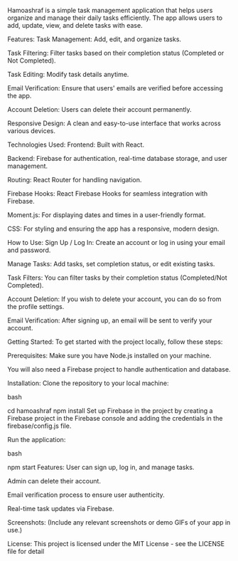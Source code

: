 Hamoashraf is a simple task management application that helps users organize and manage their daily tasks efficiently. The app allows users to add, update, view, and delete tasks with ease.

Features:
Task Management: Add, edit, and organize tasks.

Task Filtering: Filter tasks based on their completion status (Completed or Not Completed).

Task Editing: Modify task details anytime.

Email Verification: Ensure that users' emails are verified before accessing the app.

Account Deletion: Users can delete their account permanently.

Responsive Design: A clean and easy-to-use interface that works across various devices.

Technologies Used:
Frontend: Built with React.

Backend: Firebase for authentication, real-time database storage, and user management.

Routing: React Router for handling navigation.

Firebase Hooks: React Firebase Hooks for seamless integration with Firebase.

Moment.js: For displaying dates and times in a user-friendly format.

CSS: For styling and ensuring the app has a responsive, modern design.

How to Use:
Sign Up / Log In: Create an account or log in using your email and password.

Manage Tasks: Add tasks, set completion status, or edit existing tasks.

Task Filters: You can filter tasks by their completion status (Completed/Not Completed).

Account Deletion: If you wish to delete your account, you can do so from the profile settings.

Email Verification: After signing up, an email will be sent to verify your account.

Getting Started:
To get started with the project locally, follow these steps:

Prerequisites:
Make sure you have Node.js installed on your machine.

You will also need a Firebase project to handle authentication and database.

Installation:
Clone the repository to your local machine:



bash

cd hamoashraf
npm install
Set up Firebase in the project by creating a Firebase project in the Firebase console and adding the credentials in the firebase/config.js file.

Run the application:

bash

npm start
Features:
User can sign up, log in, and manage tasks.

Admin can delete their account.

Email verification process to ensure user authenticity.

Real-time task updates via Firebase.

Screenshots:
(Include any relevant screenshots or demo GIFs of your app in use.)

License:
This project is licensed under the MIT License - see the LICENSE file for detail

